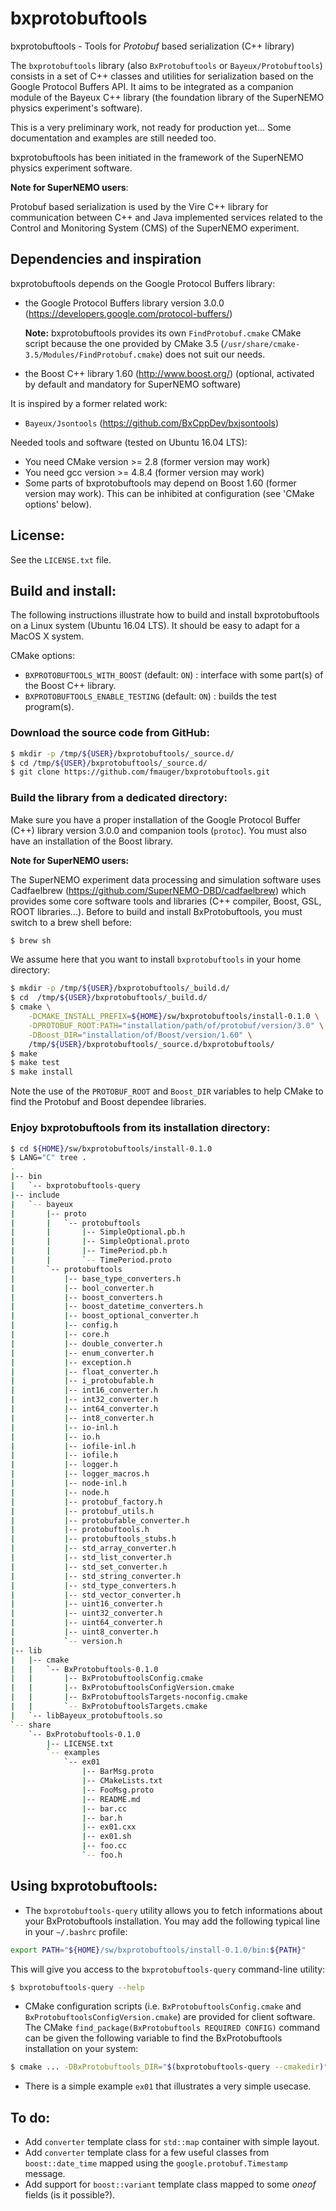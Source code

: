 # bxprotobuftools

bxprotobuftools - Tools for *Protobuf* based serialization (C++ library)

The   ``bxprotobuftools``   library   (also   ``BxProtobuftools``   or
``Bayeux/Protobuftools``)  consists  in  a  set  of  C++  classes  and
utilities for serialization based on  the Google Protocol Buffers API.
It  aims to  be integrated  as a  companion module  of the  Bayeux C++
library (the foundation library  of the SuperNEMO physics experiment's
software).


This is a very preliminary work, not ready for production yet...
Some documentation and examples are still needed too.

bxprotobuftools  has been  initiated  in the  framework  of the  SuperNEMO
physics experiment software.

**Note for SuperNEMO users**:

Protobuf  based serialization  is used  by  the Vire  C++ library  for
communication between C++ and Java implemented services related to the
Control and Monitoring  System  (CMS)  of the SuperNEMO experiment.


## Dependencies and inspiration

bxprotobuftools depends on the Google Protocol Buffers library:
* the Google Protocol Buffers library version 3.0.0 (https://developers.google.com/protocol-buffers/)

  **Note:** bxprotobuftools provides its own ``FindProtobuf.cmake`` CMake script because
  the one provided by CMake 3.5 (``/usr/share/cmake-3.5/Modules/FindProtobuf.cmake``) does
  not suit our needs.

* the Boost C++ library 1.60 (http://www.boost.org/) (optional, activated by default and mandatory for SuperNEMO software)

It is inspired by a former related work:
* ``Bayeux/Jsontools`` (https://github.com/BxCppDev/bxjsontools)

Needed tools and software (tested on Ubuntu 16.04 LTS):
* You need CMake version >= 2.8 (former version may work)
* You need gcc version >= 4.8.4 (former version may work)
* Some parts of bxprotobuftools may depend on Boost 1.60 (former version may work). This can be inhibited at configuration (see 'CMake options' below).

## License:

See the ``LICENSE.txt`` file.


## Build and install:

The  following  instructions  illustrate  how  to  build  and  install
bxprotobuftools on  a Linux  system (Ubuntu 16.04  LTS). It  should be
easy to adapt for a MacOS X system.

CMake options:
* ``BXPROTOBUFTOOLS_WITH_BOOST`` (default: ``ON``) : interface with some part(s)
  of the Boost C++ library.
* ``BXPROTOBUFTOOLS_ENABLE_TESTING`` (default: ``ON``) : builds the test program(s).

### Download the source code from GitHub:
```sh
$ mkdir -p /tmp/${USER}/bxprotobuftools/_source.d/
$ cd /tmp/${USER}/bxprotobuftools/_source.d/
$ git clone https://github.com/fmauger/bxprotobuftools.git
```
### Build the library from a dedicated directory:

Make sure you have a proper installation of the Google Protocol Buffer
(C++)  library version  3.0.0 and  companion tools  (``protoc``).  You
must also have an installation of the Boost library.

**Note for SuperNEMO users:**

The SuperNEMO experiment data  processing and simulation software uses
Cadfaelbrew    (https://github.com/SuperNEMO-DBD/cadfaelbrew)    which
provides some core software tools  and libraries (C++ compiler, Boost,
GSL, ROOT libraries...).  Before to build and install BxProtobuftools,
you must switch to a brew shell before:

```sh
$ brew sh
```

We assume  here that you  want to install ``bxprotobuftools``  in your
home directory:

```sh
$ mkdir -p /tmp/${USER}/bxprotobuftools/_build.d/
$ cd  /tmp/${USER}/bxprotobuftools/_build.d/
$ cmake \
    -DCMAKE_INSTALL_PREFIX=${HOME}/sw/bxprotobuftools/install-0.1.0 \
    -DPROTOBUF_ROOT:PATH="installation/path/of/protobuf/version/3.0" \
    -DBoost_DIR="installation/of/Boost/version/1.60" \
    /tmp/${USER}/bxprotobuftools/_source.d/bxprotobuftools/
$ make
$ make test
$ make install
```

Note the use  of the ``PROTOBUF_ROOT`` and  ``Boost_DIR`` variables to
help CMake to find the Protobuf and Boost dependee libraries.


### Enjoy bxprotobuftools from its installation directory:
```sh
$ cd ${HOME}/sw/bxprotobuftools/install-0.1.0
$ LANG="C" tree .
.
|-- bin
|   `-- bxprotobuftools-query
|-- include
|   `-- bayeux
|       |-- proto
|       |   `-- protobuftools
|       |       |-- SimpleOptional.pb.h
|       |       |-- SimpleOptional.proto
|       |       |-- TimePeriod.pb.h
|       |       `-- TimePeriod.proto
|       `-- protobuftools
|           |-- base_type_converters.h
|           |-- bool_converter.h
|           |-- boost_converters.h
|           |-- boost_datetime_converters.h
|           |-- boost_optional_converter.h
|           |-- config.h
|           |-- core.h
|           |-- double_converter.h
|           |-- enum_converter.h
|           |-- exception.h
|           |-- float_converter.h
|           |-- i_protobufable.h
|           |-- int16_converter.h
|           |-- int32_converter.h
|           |-- int64_converter.h
|           |-- int8_converter.h
|           |-- io-inl.h
|           |-- io.h
|           |-- iofile-inl.h
|           |-- iofile.h
|           |-- logger.h
|           |-- logger_macros.h
|           |-- node-inl.h
|           |-- node.h
|           |-- protobuf_factory.h
|           |-- protobuf_utils.h
|           |-- protobufable_converter.h
|           |-- protobuftools.h
|           |-- protobuftools_stubs.h
|           |-- std_array_converter.h
|           |-- std_list_converter.h
|           |-- std_set_converter.h
|           |-- std_string_converter.h
|           |-- std_type_converters.h
|           |-- std_vector_converter.h
|           |-- uint16_converter.h
|           |-- uint32_converter.h
|           |-- uint64_converter.h
|           |-- uint8_converter.h
|           `-- version.h
|-- lib
|   |-- cmake
|   |   `-- BxProtobuftools-0.1.0
|   |       |-- BxProtobuftoolsConfig.cmake
|   |       |-- BxProtobuftoolsConfigVersion.cmake
|   |       |-- BxProtobuftoolsTargets-noconfig.cmake
|   |       `-- BxProtobuftoolsTargets.cmake
|   `-- libBayeux_protobuftools.so
`-- share
    `-- BxProtobuftools-0.1.0
        |-- LICENSE.txt
        `-- examples
            `-- ex01
                |-- BarMsg.proto
                |-- CMakeLists.txt
                |-- FooMsg.proto
                |-- README.md
                |-- bar.cc
                |-- bar.h
                |-- ex01.cxx
                |-- ex01.sh
                |-- foo.cc
                `-- foo.h
```

## Using bxprotobuftools:

* The ``bxprotobuftools-query`` utility allows you to fetch informations about your
  BxProtobuftools installation. You may add the following typical line in your
``~/.bashrc`` profile:
```sh
export PATH="${HOME}/sw/bxprotobuftools/install-0.1.0/bin:${PATH}"
```
  This will give you access to the ``bxprotobuftools-query`` command-line utility:
```sh
$ bxprotobuftools-query --help
```
* CMake  configuration  scripts (i.e. ``BxProtobuftoolsConfig.cmake`` and ``BxProtobuftoolsConfigVersion.cmake``) are provided for client
  software. The CMake ``find_package(BxProtobuftools REQUIRED CONFIG)`` command can be given
  the following variable to find the BxProtobuftools installation on your system:
```sh
$ cmake ... -DBxProtobuftools_DIR="$(bxprotobuftools-query --cmakedir)" ...
```
* There is  a simple example  ``ex01`` that illustrates a  very simple usecase.



## To do:

* Add ``converter`` template class for ``std::map`` container with simple layout.
* Add  ``converter`` template  class  for a  few  useful classes  from
   ``boost::date_time`` mapped using the ``google.protobuf.Timestamp``
   message.
* Add support for ``boost::variant`` template class mapped to some *oneof* fields (is it possible?).
